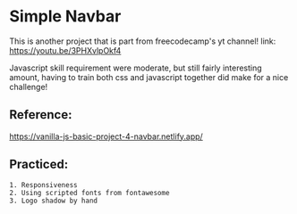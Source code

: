 # Simple Navbar

This is another project that is part from freecodecamp's yt channel! link: https://youtu.be/3PHXvlpOkf4

Javascript skill requirement were moderate, but still fairly interesting amount, having to train both css and javascript together did make for a nice challenge!

## Reference:
https://vanilla-js-basic-project-4-navbar.netlify.app/

## Practiced:
    1. Responsiveness
    2. Using scripted fonts from fontawesome
    3. Logo shadow by hand
